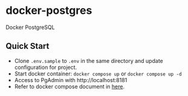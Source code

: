 # docker-postgres
Docker PostgreSQL

## Quick Start

- Clone `.env.sample` to `.env` in the same directory and update configuration for project.
- Start docker container: `docker compose up` or `docker compose up -d`
- Access to PgAdmin with http://localhost:8181
- Refer to docker compose document in [here](https://docs.docker.com/compose/overview/#compose-documentation).
